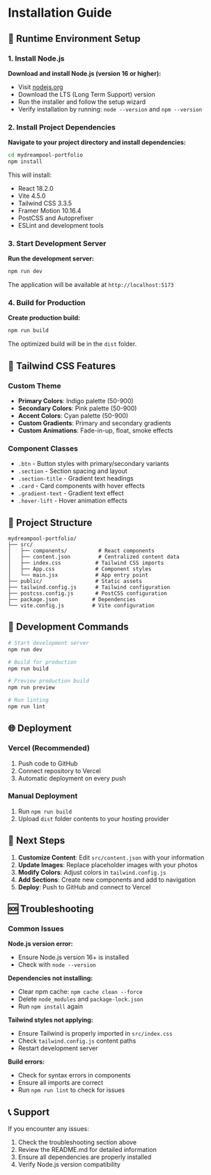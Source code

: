 # Installation Guide

## 🚀 Runtime Environment Setup

### 1. Install Node.js

**Download and install Node.js (version 16 or higher):**
- Visit [nodejs.org](https://nodejs.org/)
- Download the LTS (Long Term Support) version
- Run the installer and follow the setup wizard
- Verify installation by running: `node --version` and `npm --version`

### 2. Install Project Dependencies

**Navigate to your project directory and install dependencies:**
```bash
cd mydreampool-portfolio
npm install
```

This will install:
- React 18.2.0
- Vite 4.5.0
- Tailwind CSS 3.3.5
- Framer Motion 10.16.4
- PostCSS and Autoprefixer
- ESLint and development tools

### 3. Start Development Server

**Run the development server:**
```bash
npm run dev
```

The application will be available at `http://localhost:5173`

### 4. Build for Production

**Create production build:**
```bash
npm run build
```

The optimized build will be in the `dist` folder.

## 🎨 Tailwind CSS Features

### Custom Theme
- **Primary Colors**: Indigo palette (50-900)
- **Secondary Colors**: Pink palette (50-900)  
- **Accent Colors**: Cyan palette (50-900)
- **Custom Gradients**: Primary and secondary gradients
- **Custom Animations**: Fade-in-up, float, smoke effects

### Component Classes
- `.btn` - Button styles with primary/secondary variants
- `.section` - Section spacing and layout
- `.section-title` - Gradient text headings
- `.card` - Card components with hover effects
- `.gradient-text` - Gradient text effect
- `.hover-lift` - Hover animation effects

## 📁 Project Structure

```
mydreampool-portfolio/
├── src/
│   ├── components/          # React components
│   ├── content.json         # Centralized content data
│   ├── index.css           # Tailwind CSS imports
│   ├── App.css             # Component styles
│   └── main.jsx            # App entry point
├── public/                 # Static assets
├── tailwind.config.js      # Tailwind configuration
├── postcss.config.js       # PostCSS configuration
├── package.json           # Dependencies
└── vite.config.js         # Vite configuration
```

## 🔧 Development Commands

```bash
# Start development server
npm run dev

# Build for production
npm run build

# Preview production build
npm run preview

# Run linting
npm run lint
```

## 🌐 Deployment

### Vercel (Recommended)
1. Push code to GitHub
2. Connect repository to Vercel
3. Automatic deployment on every push

### Manual Deployment
1. Run `npm run build`
2. Upload `dist` folder contents to your hosting provider

## 🎯 Next Steps

1. **Customize Content**: Edit `src/content.json` with your information
2. **Update Images**: Replace placeholder images with your photos
3. **Modify Colors**: Adjust colors in `tailwind.config.js`
4. **Add Sections**: Create new components and add to navigation
5. **Deploy**: Push to GitHub and connect to Vercel

## 🆘 Troubleshooting

### Common Issues

**Node.js version error:**
- Ensure Node.js version 16+ is installed
- Check with `node --version`

**Dependencies not installing:**
- Clear npm cache: `npm cache clean --force`
- Delete `node_modules` and `package-lock.json`
- Run `npm install` again

**Tailwind styles not applying:**
- Ensure Tailwind is properly imported in `src/index.css`
- Check `tailwind.config.js` content paths
- Restart development server

**Build errors:**
- Check for syntax errors in components
- Ensure all imports are correct
- Run `npm run lint` to check for issues

## 📞 Support

If you encounter any issues:
1. Check the troubleshooting section above
2. Review the README.md for detailed information
3. Ensure all dependencies are properly installed
4. Verify Node.js version compatibility

